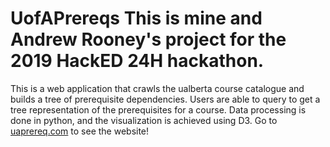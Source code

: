# UofAPrereqs This is mine and Andrew Rooney's project for the 2019 HackED 24H hackathon.
This is a web application that crawls the ualberta course catalogue and builds a tree of prerequisite dependencies.
Users are able to query to get a tree representation of the prerequisites for a course. Data processing is done in python, and the visualization is achieved using D3.
Go to [uaprereq.com](uaprereq.com) to see the website!